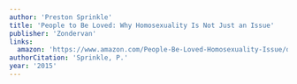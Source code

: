```yaml
---
author: 'Preston Sprinkle'
title: 'People to Be Loved: Why Homosexuality Is Not Just an Issue'
publisher: 'Zondervan'
links:
  amazon: 'https://www.amazon.com/People-Be-Loved-Homosexuality-Issue/dp/0310519659'
authorCitation: 'Sprinkle, P.'
year: '2015'
---
```

